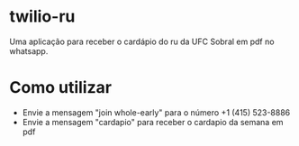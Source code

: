 # twilio-ru
Uma aplicação para receber o cardápio do ru da UFC Sobral em pdf no whatsapp.

# Como utilizar
- Envie a mensagem "join whole-early" para o número +1 (415) 523-8886
- Envie a mensagem "cardapio" para receber o cardapio da semana em pdf
